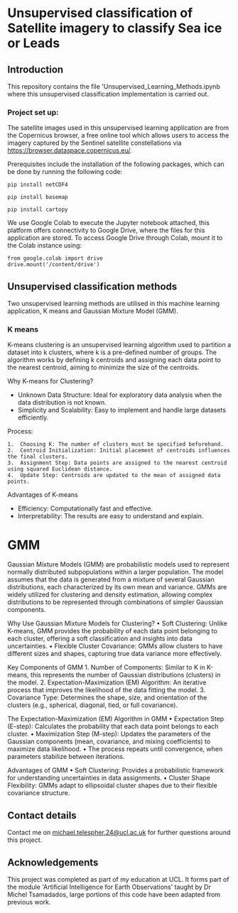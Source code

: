# Unsupervised classification of Satellite imagery to classify Sea ice or Leads

## Introduction
This repository contains the file 'Unsupervised_Learning_Methods.ipynb where this unsupervised classification implementation is carried out. 

### Project set up:

The satellite images used in this unsupervised learning application are from the Copernicus browser, a free online tool which allows users to access the imagery captured by the Sentinel satellite constellations via https://browser.dataspace.copernicus.eu/.

Prerequisites include the installation of the following packages, which can be done by running the following code:

```
pip install netCDF4
```

```
pip install basemap
```
```
pip install cartopy
```

We use Google Colab to execute the Jupyter notebook attached, this platform offers connectivity to Google Drive, where the files for this application are stored. To access Google Drive through Colab,  mount it to the Colab instance using:

```
from google.colab import drive
drive.mount('/content/drive')
```

## Unsupervised classification methods

Two unsupervised learning methods are utilised in this machine learning application, K means and Gaussian Mixture Model (GMM).

### K means

K-means clustering is an unsupervised learning algorithm used to partition a dataset into k clusters, where k is a pre-defined number of groups. The algorithm works by defining k centroids and assigning each data point to the nearest centroid, aiming to minimize the size of the centroids.

Why K-means for Clustering?

- Unknown Data Structure: Ideal for exploratory data analysis when the data distribution is not known.
- Simplicity and Scalability: Easy to implement and handle large datasets efficiently.

Process:

	1.	Choosing K: The number of clusters must be specified beforehand.
	2.	Centroid Initialization: Initial placement of centroids influences the final clusters.
	3.	Assignment Step: Data points are assigned to the nearest centroid using squared Euclidean distance.
	4.	Update Step: Centroids are updated to the mean of assigned data points.
  
Advantages of K-means

- Efficiency: Computationally fast and effective.
- Interpretability: The results are easy to understand and explain.

# GMM

Gaussian Mixture Models (GMM) are probabilistic models used to represent normally distributed subpopulations within a larger population. The model assumes that the data is generated from a mixture of several Gaussian distributions, each characterized by its own mean and variance. GMMs are widely utilized for clustering and density estimation, allowing complex distributions to be represented through combinations of simpler Gaussian components.

Why Use Gaussian Mixture Models for Clustering?
	•	Soft Clustering: Unlike K-means, GMM provides the probability of each data point belonging to each cluster, offering a soft classification and insights into data uncertainties.
	•	Flexible Cluster Covariance: GMMs allow clusters to have different sizes and shapes, capturing true data variance more effectively.

Key Components of GMM
	1.	Number of Components: Similar to K in K-means, this represents the number of Gaussian distributions (clusters) in the model.
	2.	Expectation-Maximization (EM) Algorithm: An iterative process that improves the likelihood of the data fitting the model.
	3.	Covariance Type: Determines the shape, size, and orientation of the clusters (e.g., spherical, diagonal, tied, or full covariance).

 The Expectation-Maximization (EM) Algorithm in GMM
	•	Expectation Step (E-step): Calculates the probability that each data point belongs to each cluster.
	•	Maximization Step (M-step): Updates the parameters of the Gaussian components (mean, covariance, and mixing coefficients) to maximize data likelihood.
	•	The process repeats until convergence, when parameters stabilize between iterations.

Advantages of GMM
	•	Soft Clustering: Provides a probabilistic framework for understanding uncertainties in data assignments.
	•	Cluster Shape Flexibility: GMMs adapt to ellipsoidal cluster shapes due to their flexible covariance structure.

## Contact details

Contact me on michael.telespher.24@ucl.ac.uk for further questions around this project.

## Acknowledgements

This project was completed as part of my education at UCL. It forms part of the module 'Artificial Intelligence for Earth Observations' taught by Dr Michel Tsamadados, large portions of this code have been adapted from previous work.
